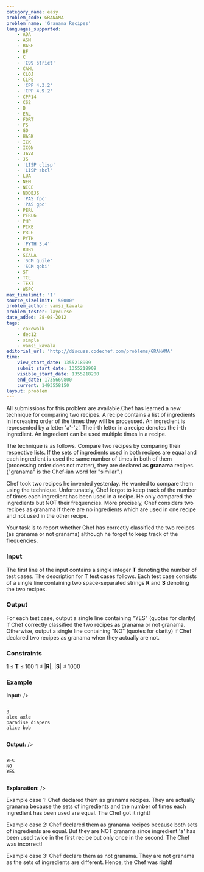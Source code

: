```yaml
---
category_name: easy
problem_code: GRANAMA
problem_name: 'Granama Recipes'
languages_supported:
    - ADA
    - ASM
    - BASH
    - BF
    - C
    - 'C99 strict'
    - CAML
    - CLOJ
    - CLPS
    - 'CPP 4.3.2'
    - 'CPP 4.9.2'
    - CPP14
    - CS2
    - D
    - ERL
    - FORT
    - FS
    - GO
    - HASK
    - ICK
    - ICON
    - JAVA
    - JS
    - 'LISP clisp'
    - 'LISP sbcl'
    - LUA
    - NEM
    - NICE
    - NODEJS
    - 'PAS fpc'
    - 'PAS gpc'
    - PERL
    - PERL6
    - PHP
    - PIKE
    - PRLG
    - PYTH
    - 'PYTH 3.4'
    - RUBY
    - SCALA
    - 'SCM guile'
    - 'SCM qobi'
    - ST
    - TCL
    - TEXT
    - WSPC
max_timelimit: '1'
source_sizelimit: '50000'
problem_author: vamsi_kavala
problem_tester: laycurse
date_added: 28-08-2012
tags:
    - cakewalk
    - dec12
    - simple
    - vamsi_kavala
editorial_url: 'http://discuss.codechef.com/problems/GRANAMA'
time:
    view_start_date: 1355218909
    submit_start_date: 1355218909
    visible_start_date: 1355218200
    end_date: 1735669800
    current: 1493558150
layout: problem
---
```

All submissions for this problem are available.Chef has learned a new technique for comparing two recipes. A recipe contains a list of ingredients in increasing order of the times they will be processed. An ingredient is represented by a letter 'a'-'z'. The **i**-th letter in a recipe denotes the **i**-th ingredient. An ingredient can be used multiple times in a recipe.

The technique is as follows. Compare two recipes by comparing their respective lists. If the sets of ingredients used in both recipes are equal and each ingredient is used the same number of times in both of them (processing order does not matter), they are declared as **granama** recipes. ("granama" is the Chef-ian word for "similar".)

Chef took two recipes he invented yesterday. He wanted to compare them using the technique. Unfortunately, Chef forgot to keep track of the number of times each ingredient has been used in a recipe. He only compared the ingredients but NOT their frequencies. More precisely, Chef considers two recipes as granama if there are no ingredients which are used in one recipe and not used in the other recipe.

Your task is to report whether Chef has correctly classified the two recipes (as granama or not granama) although he forgot to keep track of the frequencies.

### Input

The first line of the input contains a single integer **T** denoting the number of test cases. The description for **T** test cases follows. Each test case consists of a single line containing two space-separated strings **R** and **S** denoting the two recipes.

### Output

For each test case, output a single line containing "YES" (quotes for clarity) if Chef correctly classified the two recipes as granama or not granama. Otherwise, output a single line containing "NO" (quotes for clarity) if Chef declared two recipes as granama when they actually are not.

### Constraints

1 ≤ **T** ≤ 100
1 ≤ |**R**|, |**S**| ≤ 1000

### Example

**Input:**
/>

```

3
alex axle
paradise diapers
alice bob


```
**Output:**
/>

```

YES
NO
YES


```
**Explanation:**
/>

Example case 1: Chef declared them as granama recipes. They are actually granama because the sets of ingredients and the number of times each ingredient has been used are equal. The Chef got it right!

Example case 2: Chef declared them as granama recipes because both sets of ingredients are equal. But they are NOT granama since ingredient 'a' has been used twice in the first recipe but only once in the second. The Chef was incorrect!

Example case 3: Chef declare them as not granama. They are not granama as the sets of ingredients are different. Hence, the Chef was right!